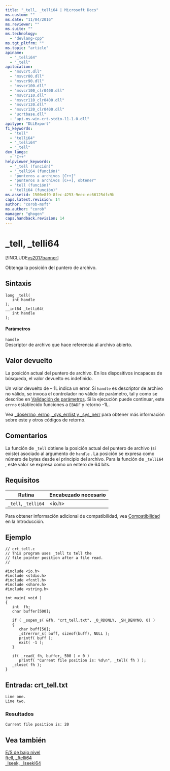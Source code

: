 ```yaml
---
title: "_tell, _telli64 | Microsoft Docs"
ms.custom: ""
ms.date: "11/04/2016"
ms.reviewer: ""
ms.suite: ""
ms.technology: 
  - "devlang-cpp"
ms.tgt_pltfrm: ""
ms.topic: "article"
apiname: 
  - "_telli64"
  - "_tell"
apilocation: 
  - "msvcrt.dll"
  - "msvcr80.dll"
  - "msvcr90.dll"
  - "msvcr100.dll"
  - "msvcr100_clr0400.dll"
  - "msvcr110.dll"
  - "msvcr110_clr0400.dll"
  - "msvcr120.dll"
  - "msvcr120_clr0400.dll"
  - "ucrtbase.dll"
  - "api-ms-win-crt-stdio-l1-1-0.dll"
apitype: "DLLExport"
f1_keywords: 
  - "tell"
  - "telli64"
  - "_telli64"
  - "_tell"
dev_langs: 
  - "C++"
helpviewer_keywords: 
  - "_tell (función)"
  - "_telli64 (función)"
  - "punteros a archivos [C++]"
  - "punteros a archivos [C++], obtener"
  - "tell (función)"
  - "telli64 (función)"
ms.assetid: 1500e8f9-8fec-4253-9eec-ec66125dfc9b
caps.latest.revision: 14
author: "corob-msft"
ms.author: "corob"
manager: "ghogen"
caps.handback.revision: 14
---
```

# _tell, _telli64
[!INCLUDE[vs2017banner](../../assembler/inline/includes/vs2017banner.md)]

Obtenga la posición del puntero de archivo.  
  
## Sintaxis  
  
```  
long _tell(  
   int handle  
);  
__int64 _telli64(  
   int handle   
);  
```  
  
#### Parámetros  
 `handle`  
 Descriptor de archivo que hace referencia al archivo abierto.  
  
## Valor devuelto  
 La posición actual del puntero de archivo.  En los dispositivos incapaces de búsqueda, el valor devuelto es indefinido.  
  
 Un valor devuelto de – 1L indica un error.  Si `handle` es descriptor de archivo no válido, se invoca el controlador no válido de parámetro, tal y como se describe en [Validación de parámetros](../../c-runtime-library/parameter-validation.md).  Si la ejecución puede continuar, este `errno` establecido funciones a `EBADF` y retorno \-1L.  
  
 Vea [\_doserrno, errno, \_sys\_errlist y \_sys\_nerr](../../c-runtime-library/errno-doserrno-sys-errlist-and-sys-nerr.md) para obtener más información sobre este y otros códigos de retorno.  
  
## Comentarios  
 La función de `_tell` obtiene la posición actual del puntero de archivo \(si existe\) asociado al argumento de `handle` .  La posición se expresa como número de bytes desde el principio del archivo.  Para la función de `_telli64` , este valor se expresa como un entero de 64 bits.  
  
## Requisitos  
  
|Rutina|Encabezado necesario|  
|------------|--------------------------|  
|`_tell`, `_telli64`|\<io.h\>|  
  
 Para obtener información adicional de compatibilidad, vea [Compatibilidad](../../c-runtime-library/compatibility.md) en la Introducción.  
  
## Ejemplo  
  
```  
// crt_tell.c  
// This program uses _tell to tell the  
// file pointer position after a file read.  
//  
  
#include <io.h>  
#include <stdio.h>  
#include <fcntl.h>  
#include <share.h>  
#include <string.h>  
  
int main( void )  
{  
   int  fh;  
   char buffer[500];  
  
   if ( _sopen_s( &fh, "crt_tell.txt", _O_RDONLY, _SH_DENYNO, 0) )  
   {  
      char buff[50];  
      _strerror_s( buff, sizeof(buff), NULL );  
      printf( buff );  
      exit( -1 );  
   }  
  
   if( _read( fh, buffer, 500 ) > 0 )  
      printf( "Current file position is: %d\n", _tell( fh ) );  
   _close( fh );  
}  
```  
  
## Entrada: crt\_tell.txt  
  
```  
Line one.  
Line two.  
```  
  
### Resultados  
  
```  
Current file position is: 20  
```  
  
## Vea también  
 [E\/S de bajo nivel](../../c-runtime-library/low-level-i-o.md)   
 [ftell, \_ftelli64](../../c-runtime-library/reference/ftell-ftelli64.md)   
 [\_lseek, \_lseeki64](../../c-runtime-library/reference/lseek-lseeki64.md)